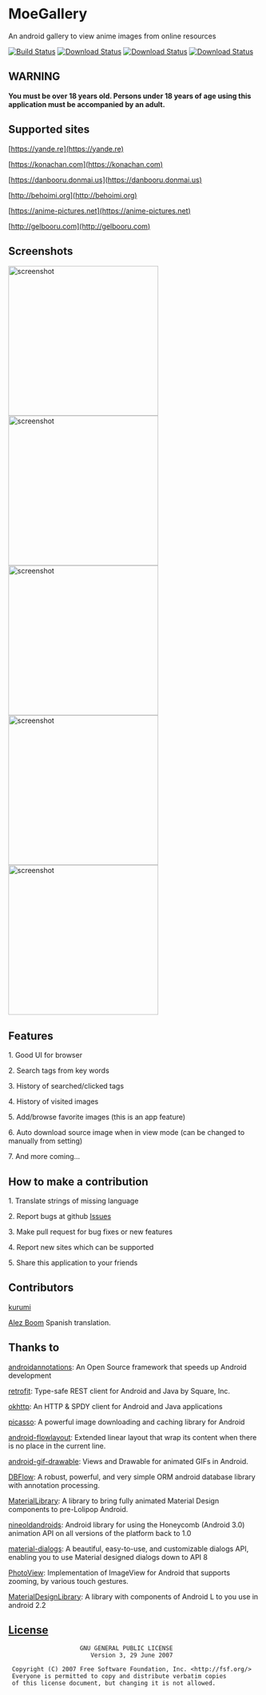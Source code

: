 # MoeGallery
An android gallery to view anime images from online resources

[![Build Status](https://travis-ci.org/kurumi-moe/MoeGallery.svg?branch=master)](https://travis-ci.org/kurumi-moe/MoeGallery)
[![Download Status](https://img.shields.io/github/downloads/kurumi-moe/MoeGallery/v1.3.4/total.svg)](https://github.com/kurumi-moe/MoeGallery/releases/download/v1.3.4/MoeGallery-v1.3.4-debug.apk)
[![Download Status](https://img.shields.io/github/downloads/kurumi-moe/MoeGallery/v1.3.0/total.svg)](https://github.com/kurumi-moe/MoeGallery/releases/download/v1.3.0/MoeGallery-v1.3.0-debug.apk)
[![Download Status](https://img.shields.io/github/downloads/kurumi-moe/MoeGallery/v1.1.0/total.svg)](https://github.com/kurumi-moe/MoeGallery/releases/download/v1.1.0/MoeGallery-v1.1.0.apk)

## WARNING

**You must be over 18 years old. Persons under 18 years of age using this application must be accompanied by an adult.**

## Supported sites

[https://yande.re](https://yande.re)

[https://konachan.com](https://konachan.com)

[https://danbooru.donmai.us](https://danbooru.donmai.us)

[http://behoimi.org](http://behoimi.org)

[https://anime-pictures.net](https://anime-pictures.net)

[http://gelbooru.com](http://gelbooru.com)

## Screenshots
<img src="https://raw.githubusercontent.com/kurumi-moe/MoeGallery/master/screenshots/Screenshot_2015-06-28-14-48-57.jpg" alt="screenshot" width="300">
<img src="https://raw.githubusercontent.com/kurumi-moe/MoeGallery/master/screenshots/Screenshot_2015-06-28-14-49-59.jpg" alt="screenshot" width="300">
<img src="https://raw.githubusercontent.com/kurumi-moe/MoeGallery/master/screenshots/Screenshot_2015-06-28-14-50-26.jpg" alt="screenshot" width="300">
<img src="https://raw.githubusercontent.com/kurumi-moe/MoeGallery/master/screenshots/Screenshot_2015-06-28-14-50-44.jpg" alt="screenshot" width="300">
<img src="https://raw.githubusercontent.com/kurumi-moe/MoeGallery/master/screenshots/Screenshot_2015-06-28-14-51-13.jpg" alt="screenshot" width="300">

## Features

1\. Good UI for browser

2\. Search tags from key words

3\. History of searched/clicked tags

4\. History of visited images

5\. Add/browse favorite images (this is an app feature)

6\. Auto download source image when in view mode (can be changed to manually from setting)

7\. And more coming...

## How to make a contribution

1\. Translate strings of missing language

2\. Report bugs at github [Issues](https://github.com/kurumi-moe/MoeGallery/issues)

3\. Make pull request for bug fixes or new features

4\. Report new sites which can be supported

5\. Share this application to your friends

## Contributors

[kurumi](http://kurumi.moe)

[Alez Boom](alejandroalebenm#gmail.com) Spanish translation.

## Thanks to

[androidannotations](https://github.com/excilys/androidannotations): An Open Source framework that speeds up Android development

[retrofit](https://github.com/square/retrofit): Type-safe REST client for Android and Java by Square, Inc.

[okhttp](https://github.com/square/okhttp): An HTTP & SPDY client for Android and Java applications

[picasso](https://github.com/square/picasso): A powerful image downloading and caching library for Android

[android-flowlayout](https://github.com/ApmeM/android-flowlayout): Extended linear layout that wrap its content when there is no place in the current line.

[android-gif-drawable](https://github.com/koral--/android-gif-drawable): Views and Drawable for animated GIFs in Android.

[DBFlow](https://github.com/Raizlabs/DBFlow): A robust, powerful, and very simple ORM android database library with annotation processing.

[MaterialLibrary](https://github.com/rey5137/material): A library to bring fully animated Material Design components to pre-Lolipop Android.

[nineoldandroids](https://github.com/JakeWharton/NineOldAndroids): Android library for using the Honeycomb (Android 3.0) animation API on all versions of the platform back to 1.0

[material-dialogs](https://github.com/afollestad/material-dialogs): A beautiful, easy-to-use, and customizable dialogs API, enabling you to use Material designed dialogs down to API 8

[PhotoView](https://github.com/chrisbanes/PhotoView): Implementation of ImageView for Android that supports zooming, by various touch gestures.

[MaterialDesignLibrary](https://github.com/navasmdc/MaterialDesignLibrary): A library with components of Android L to you use in android 2.2 

## [License](https://github.com/kurumi-moe/MoeGallery/blob/master/LICENSE.md)

```
                    GNU GENERAL PUBLIC LICENSE
                       Version 3, 29 June 2007

 Copyright (C) 2007 Free Software Foundation, Inc. <http://fsf.org/>
 Everyone is permitted to copy and distribute verbatim copies
 of this license document, but changing it is not allowed.
 ```
